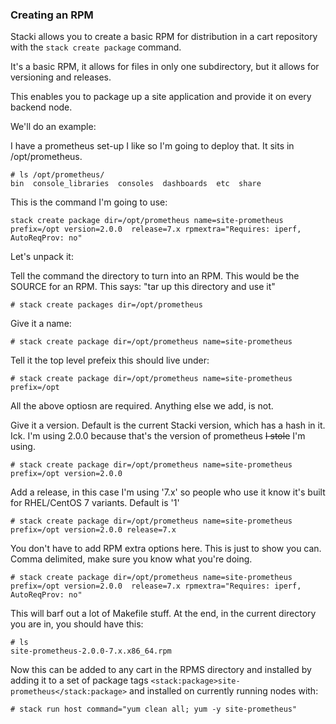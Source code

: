 ### Creating an RPM

Stacki allows you to create a basic RPM for distribution in a cart repository with the ```stack create package``` command.

It's a basic RPM, it allows for files in only one subdirectory, but it allows for versioning and releases.

This enables you to package up a site application and provide it on every backend node.

We'll do an example:

I have a prometheus set-up I like so I'm going to deploy that. It sits in /opt/prometheus.

```
# ls /opt/prometheus/
bin  console_libraries  consoles  dashboards  etc  share
```

This is the command I'm going to use:

```
stack create package dir=/opt/prometheus name=site-prometheus prefix=/opt version=2.0.0  release=7.x rpmextra="Requires: iperf, AutoReqProv: no"
```

Let's unpack it:

Tell the command the directory to turn into an RPM. This would be the SOURCE for an RPM. This says: "tar up this directory and use it"

```
# stack create packages dir=/opt/prometheus
```

Give it a name:

```
# stack create package dir=/opt/prometheus name=site-prometheus
```

Tell it the top level prefeix this should live under:

```
# stack create package dir=/opt/prometheus name=site-prometheus prefix=/opt
```

All the above optiosn are required. Anything else we add, is not.

Give it a version. Default is the current Stacki version, which has a hash in it. Ick. I'm using 2.0.0 because that's the version of prometheus ~~I stole~~ I'm using.

```
# stack create package dir=/opt/prometheus name=site-prometheus prefix=/opt version=2.0.0
```

Add a release, in this case I'm using '7.x' so people who use it know it's built for RHEL/CentOS 7 variants. Default is '1'

```
# stack create package dir=/opt/prometheus name=site-prometheus prefix=/opt version=2.0.0 release=7.x
```

You don't have to add RPM extra options here. This is just to show you can. Comma delimited, make sure you know what you're doing.

```
# stack create package dir=/opt/prometheus name=site-prometheus prefix=/opt version=2.0.0  release=7.x rpmextra="Requires: iperf, AutoReqProv: no"
```

This will barf out a lot of Makefile stuff. At the end, in the current directory you are in, you should have this:

```
# ls
site-prometheus-2.0.0-7.x.x86_64.rpm
```

Now this can be added to any cart in the RPMS directory and installed by adding it to a set of package tags `<stack:package>site-prometheus</stack:package>` and installed on currently running nodes with:

```
# stack run host command="yum clean all; yum -y site-prometheus"
```
